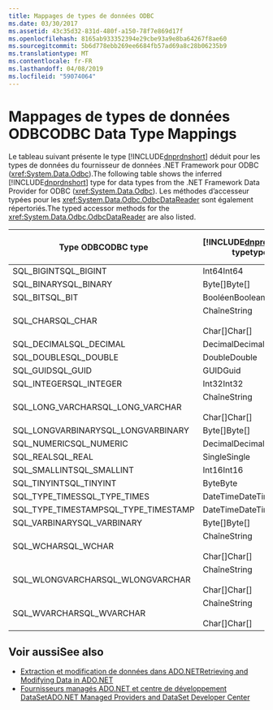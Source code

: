 ```yaml
---
title: Mappages de types de données ODBC
ms.date: 03/30/2017
ms.assetid: 43c35d32-831d-480f-a150-78f7e869d17f
ms.openlocfilehash: 8165ab933352394e29cbe93a9e8ba64267f8ae60
ms.sourcegitcommit: 5b6d778ebb269ee6684fb57ad69a8c28b06235b9
ms.translationtype: MT
ms.contentlocale: fr-FR
ms.lasthandoff: 04/08/2019
ms.locfileid: "59074064"
---
```

# <a name="odbc-data-type-mappings"></a><span data-ttu-id="bf7a2-102">Mappages de types de données ODBC</span><span class="sxs-lookup"><span data-stu-id="bf7a2-102">ODBC Data Type Mappings</span></span>
<span data-ttu-id="bf7a2-103">Le tableau suivant présente le type [!INCLUDE[dnprdnshort](../../../../includes/dnprdnshort-md.md)] déduit pour les types de données du fournisseur de données .NET Framework pour ODBC (<xref:System.Data.Odbc>).</span><span class="sxs-lookup"><span data-stu-id="bf7a2-103">The following table shows the inferred [!INCLUDE[dnprdnshort](../../../../includes/dnprdnshort-md.md)] type for data types from the .NET Framework Data Provider for ODBC (<xref:System.Data.Odbc>).</span></span> <span data-ttu-id="bf7a2-104">Les méthodes d’accesseur typées pour les <xref:System.Data.Odbc.OdbcDataReader> sont également répertoriés.</span><span class="sxs-lookup"><span data-stu-id="bf7a2-104">The typed accessor methods for the <xref:System.Data.Odbc.OdbcDataReader> are also listed.</span></span>  
  
|<span data-ttu-id="bf7a2-105">Type ODBC</span><span class="sxs-lookup"><span data-stu-id="bf7a2-105">ODBC type</span></span>|[!INCLUDE[dnprdnshort](../../../../includes/dnprdnshort-md.md)] <span data-ttu-id="bf7a2-106">type</span><span class="sxs-lookup"><span data-stu-id="bf7a2-106">type</span></span>|[!INCLUDE[dnprdnshort](../../../../includes/dnprdnshort-md.md)] <span data-ttu-id="bf7a2-107">accesseur typé</span><span class="sxs-lookup"><span data-stu-id="bf7a2-107">typed accessor</span></span>|  
|---------------|----------------------------------------------------------------------|--------------------------------------------------------------------------------|  
|<span data-ttu-id="bf7a2-108">SQL_BIGINT</span><span class="sxs-lookup"><span data-stu-id="bf7a2-108">SQL_BIGINT</span></span>|<span data-ttu-id="bf7a2-109">Int64</span><span class="sxs-lookup"><span data-stu-id="bf7a2-109">Int64</span></span>|<span data-ttu-id="bf7a2-110">GetInt64()</span><span class="sxs-lookup"><span data-stu-id="bf7a2-110">GetInt64()</span></span>|  
|<span data-ttu-id="bf7a2-111">SQL_BINARY</span><span class="sxs-lookup"><span data-stu-id="bf7a2-111">SQL_BINARY</span></span>|<span data-ttu-id="bf7a2-112">Byte[]</span><span class="sxs-lookup"><span data-stu-id="bf7a2-112">Byte[]</span></span>|<span data-ttu-id="bf7a2-113">GetBytes()</span><span class="sxs-lookup"><span data-stu-id="bf7a2-113">GetBytes()</span></span>|  
|<span data-ttu-id="bf7a2-114">SQL_BIT</span><span class="sxs-lookup"><span data-stu-id="bf7a2-114">SQL_BIT</span></span>|<span data-ttu-id="bf7a2-115">Booléen</span><span class="sxs-lookup"><span data-stu-id="bf7a2-115">Boolean</span></span>|<span data-ttu-id="bf7a2-116">GetBoolean()</span><span class="sxs-lookup"><span data-stu-id="bf7a2-116">GetBoolean()</span></span>|  
|<span data-ttu-id="bf7a2-117">SQL_CHAR</span><span class="sxs-lookup"><span data-stu-id="bf7a2-117">SQL_CHAR</span></span>|<span data-ttu-id="bf7a2-118">Chaîne</span><span class="sxs-lookup"><span data-stu-id="bf7a2-118">String</span></span><br /><br /> <span data-ttu-id="bf7a2-119">Char[]</span><span class="sxs-lookup"><span data-stu-id="bf7a2-119">Char[]</span></span>|<span data-ttu-id="bf7a2-120">GetString()</span><span class="sxs-lookup"><span data-stu-id="bf7a2-120">GetString()</span></span><br /><br /> <span data-ttu-id="bf7a2-121">GetChars()</span><span class="sxs-lookup"><span data-stu-id="bf7a2-121">GetChars()</span></span>|  
|<span data-ttu-id="bf7a2-122">SQL_DECIMAL</span><span class="sxs-lookup"><span data-stu-id="bf7a2-122">SQL_DECIMAL</span></span>|<span data-ttu-id="bf7a2-123">Decimal</span><span class="sxs-lookup"><span data-stu-id="bf7a2-123">Decimal</span></span>|<span data-ttu-id="bf7a2-124">GetDecimal()</span><span class="sxs-lookup"><span data-stu-id="bf7a2-124">GetDecimal()</span></span>|  
|<span data-ttu-id="bf7a2-125">SQL_DOUBLE</span><span class="sxs-lookup"><span data-stu-id="bf7a2-125">SQL_DOUBLE</span></span>|<span data-ttu-id="bf7a2-126">Double</span><span class="sxs-lookup"><span data-stu-id="bf7a2-126">Double</span></span>|<span data-ttu-id="bf7a2-127">GetDouble()</span><span class="sxs-lookup"><span data-stu-id="bf7a2-127">GetDouble()</span></span>|  
|<span data-ttu-id="bf7a2-128">SQL_GUID</span><span class="sxs-lookup"><span data-stu-id="bf7a2-128">SQL_GUID</span></span>|<span data-ttu-id="bf7a2-129">GUID</span><span class="sxs-lookup"><span data-stu-id="bf7a2-129">Guid</span></span>|<span data-ttu-id="bf7a2-130">GetGuid()</span><span class="sxs-lookup"><span data-stu-id="bf7a2-130">GetGuid()</span></span>|  
|<span data-ttu-id="bf7a2-131">SQL_INTEGER</span><span class="sxs-lookup"><span data-stu-id="bf7a2-131">SQL_INTEGER</span></span>|<span data-ttu-id="bf7a2-132">Int32</span><span class="sxs-lookup"><span data-stu-id="bf7a2-132">Int32</span></span>|<span data-ttu-id="bf7a2-133">GetInt32()</span><span class="sxs-lookup"><span data-stu-id="bf7a2-133">GetInt32()</span></span>|  
|<span data-ttu-id="bf7a2-134">SQL_LONG_VARCHAR</span><span class="sxs-lookup"><span data-stu-id="bf7a2-134">SQL_LONG_VARCHAR</span></span>|<span data-ttu-id="bf7a2-135">Chaîne</span><span class="sxs-lookup"><span data-stu-id="bf7a2-135">String</span></span><br /><br /> <span data-ttu-id="bf7a2-136">Char[]</span><span class="sxs-lookup"><span data-stu-id="bf7a2-136">Char[]</span></span>|<span data-ttu-id="bf7a2-137">GetString()</span><span class="sxs-lookup"><span data-stu-id="bf7a2-137">GetString()</span></span><br /><br /> <span data-ttu-id="bf7a2-138">GetChars()</span><span class="sxs-lookup"><span data-stu-id="bf7a2-138">GetChars()</span></span>|  
|<span data-ttu-id="bf7a2-139">SQL_LONGVARBINARY</span><span class="sxs-lookup"><span data-stu-id="bf7a2-139">SQL_LONGVARBINARY</span></span>|<span data-ttu-id="bf7a2-140">Byte[]</span><span class="sxs-lookup"><span data-stu-id="bf7a2-140">Byte[]</span></span>|<span data-ttu-id="bf7a2-141">GetBytes()</span><span class="sxs-lookup"><span data-stu-id="bf7a2-141">GetBytes()</span></span>|  
|<span data-ttu-id="bf7a2-142">SQL_NUMERIC</span><span class="sxs-lookup"><span data-stu-id="bf7a2-142">SQL_NUMERIC</span></span>|<span data-ttu-id="bf7a2-143">Decimal</span><span class="sxs-lookup"><span data-stu-id="bf7a2-143">Decimal</span></span>|<span data-ttu-id="bf7a2-144">GetDecimal()</span><span class="sxs-lookup"><span data-stu-id="bf7a2-144">GetDecimal()</span></span>|  
|<span data-ttu-id="bf7a2-145">SQL_REAL</span><span class="sxs-lookup"><span data-stu-id="bf7a2-145">SQL_REAL</span></span>|<span data-ttu-id="bf7a2-146">Single</span><span class="sxs-lookup"><span data-stu-id="bf7a2-146">Single</span></span>|<span data-ttu-id="bf7a2-147">GetFloat()</span><span class="sxs-lookup"><span data-stu-id="bf7a2-147">GetFloat()</span></span>|  
|<span data-ttu-id="bf7a2-148">SQL_SMALLINT</span><span class="sxs-lookup"><span data-stu-id="bf7a2-148">SQL_SMALLINT</span></span>|<span data-ttu-id="bf7a2-149">Int16</span><span class="sxs-lookup"><span data-stu-id="bf7a2-149">Int16</span></span>|<span data-ttu-id="bf7a2-150">GetInt16()</span><span class="sxs-lookup"><span data-stu-id="bf7a2-150">GetInt16()</span></span>|  
|<span data-ttu-id="bf7a2-151">SQL_TINYINT</span><span class="sxs-lookup"><span data-stu-id="bf7a2-151">SQL_TINYINT</span></span>|<span data-ttu-id="bf7a2-152">Byte</span><span class="sxs-lookup"><span data-stu-id="bf7a2-152">Byte</span></span>|<span data-ttu-id="bf7a2-153">GetByte()</span><span class="sxs-lookup"><span data-stu-id="bf7a2-153">GetByte()</span></span>|  
|<span data-ttu-id="bf7a2-154">SQL_TYPE_TIMES</span><span class="sxs-lookup"><span data-stu-id="bf7a2-154">SQL_TYPE_TIMES</span></span>|<span data-ttu-id="bf7a2-155">DateTime</span><span class="sxs-lookup"><span data-stu-id="bf7a2-155">DateTime</span></span>|<span data-ttu-id="bf7a2-156">GetDateTime()</span><span class="sxs-lookup"><span data-stu-id="bf7a2-156">GetDateTime()</span></span>|  
|<span data-ttu-id="bf7a2-157">SQL_TYPE_TIMESTAMP</span><span class="sxs-lookup"><span data-stu-id="bf7a2-157">SQL_TYPE_TIMESTAMP</span></span>|<span data-ttu-id="bf7a2-158">DateTime</span><span class="sxs-lookup"><span data-stu-id="bf7a2-158">DateTime</span></span>|<span data-ttu-id="bf7a2-159">GetDateTime()</span><span class="sxs-lookup"><span data-stu-id="bf7a2-159">GetDateTime()</span></span>|  
|<span data-ttu-id="bf7a2-160">SQL_VARBINARY</span><span class="sxs-lookup"><span data-stu-id="bf7a2-160">SQL_VARBINARY</span></span>|<span data-ttu-id="bf7a2-161">Byte[]</span><span class="sxs-lookup"><span data-stu-id="bf7a2-161">Byte[]</span></span>|<span data-ttu-id="bf7a2-162">GetBytes()</span><span class="sxs-lookup"><span data-stu-id="bf7a2-162">GetBytes()</span></span>|  
|<span data-ttu-id="bf7a2-163">SQL_WCHAR</span><span class="sxs-lookup"><span data-stu-id="bf7a2-163">SQL_WCHAR</span></span>|<span data-ttu-id="bf7a2-164">Chaîne</span><span class="sxs-lookup"><span data-stu-id="bf7a2-164">String</span></span><br /><br /> <span data-ttu-id="bf7a2-165">Char[]</span><span class="sxs-lookup"><span data-stu-id="bf7a2-165">Char[]</span></span>|<span data-ttu-id="bf7a2-166">GetString()</span><span class="sxs-lookup"><span data-stu-id="bf7a2-166">GetString()</span></span><br /><br /> <span data-ttu-id="bf7a2-167">GetChars()</span><span class="sxs-lookup"><span data-stu-id="bf7a2-167">GetChars()</span></span>|  
|<span data-ttu-id="bf7a2-168">SQL_WLONGVARCHAR</span><span class="sxs-lookup"><span data-stu-id="bf7a2-168">SQL_WLONGVARCHAR</span></span>|<span data-ttu-id="bf7a2-169">Chaîne</span><span class="sxs-lookup"><span data-stu-id="bf7a2-169">String</span></span><br /><br /> <span data-ttu-id="bf7a2-170">Char[]</span><span class="sxs-lookup"><span data-stu-id="bf7a2-170">Char[]</span></span>|<span data-ttu-id="bf7a2-171">GetString()</span><span class="sxs-lookup"><span data-stu-id="bf7a2-171">GetString()</span></span><br /><br /> <span data-ttu-id="bf7a2-172">GetChars()</span><span class="sxs-lookup"><span data-stu-id="bf7a2-172">GetChars()</span></span>|  
|<span data-ttu-id="bf7a2-173">SQL_WVARCHAR</span><span class="sxs-lookup"><span data-stu-id="bf7a2-173">SQL_WVARCHAR</span></span>|<span data-ttu-id="bf7a2-174">Chaîne</span><span class="sxs-lookup"><span data-stu-id="bf7a2-174">String</span></span><br /><br /> <span data-ttu-id="bf7a2-175">Char[]</span><span class="sxs-lookup"><span data-stu-id="bf7a2-175">Char[]</span></span>|<span data-ttu-id="bf7a2-176">GetString()</span><span class="sxs-lookup"><span data-stu-id="bf7a2-176">GetString()</span></span><br /><br /> <span data-ttu-id="bf7a2-177">GetChars()</span><span class="sxs-lookup"><span data-stu-id="bf7a2-177">GetChars()</span></span>|  
  
## <a name="see-also"></a><span data-ttu-id="bf7a2-178">Voir aussi</span><span class="sxs-lookup"><span data-stu-id="bf7a2-178">See also</span></span>

- [<span data-ttu-id="bf7a2-179">Extraction et modification de données dans ADO.NET</span><span class="sxs-lookup"><span data-stu-id="bf7a2-179">Retrieving and Modifying Data in ADO.NET</span></span>](../../../../docs/framework/data/adonet/retrieving-and-modifying-data.md)
- [<span data-ttu-id="bf7a2-180">Fournisseurs managés ADO.NET et centre de développement DataSet</span><span class="sxs-lookup"><span data-stu-id="bf7a2-180">ADO.NET Managed Providers and DataSet Developer Center</span></span>](https://go.microsoft.com/fwlink/?LinkId=217917)
